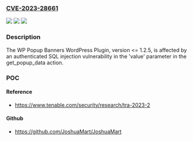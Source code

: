 ### [CVE-2023-28661](https://cve.mitre.org/cgi-bin/cvename.cgi?name=CVE-2023-28661)
![](https://img.shields.io/static/v1?label=Product&message=WP%20Popup%20Banners%20WordPress%20Plugin&color=blue)
![](https://img.shields.io/static/v1?label=Version&message=n%2Fa&color=blue)
![](https://img.shields.io/static/v1?label=Vulnerability&message=Authenticated%20SQL%20Injection&color=brighgreen)

### Description

The WP Popup Banners WordPress Plugin, version <= 1.2.5, is affected by an authenticated SQL injection vulnerability in the 'value' parameter in the get_popup_data action.

### POC

#### Reference
- https://www.tenable.com/security/research/tra-2023-2

#### Github
- https://github.com/JoshuaMart/JoshuaMart

